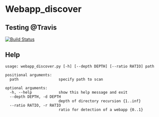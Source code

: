 # Webapp_discover

## Testing @Travis

[![Build Status](https://travis-ci.org/simonswine/webapp_discover.png)](https://travis-ci.org/simonswine/webapp_discover)

## Help

```
usage: webapp_discover.py [-h] [--depth DEPTH] [--ratio RATIO] path

positional arguments:
  path                  specify path to scan

optional arguments:
  -h, --help            show this help message and exit
  --depth DEPTH, -d DEPTH
                        depth of directory recursion {1..inf}
  --ratio RATIO, -r RATIO
                        ratio for detection of a webapp {0..1}
```
